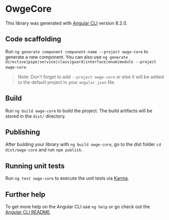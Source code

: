 # OwgeCore

This library was generated with [Angular CLI](https://github.com/angular/angular-cli) version 8.2.0.

## Code scaffolding

Run `ng generate component component-name --project owge-core` to generate a new component. You can also use `ng generate directive|pipe|service|class|guard|interface|enum|module --project owge-core`.
> Note: Don't forget to add `--project owge-core` or else it will be added to the default project in your `angular.json` file. 

## Build

Run `ng build owge-core` to build the project. The build artifacts will be stored in the `dist/` directory.

## Publishing

After building your library with `ng build owge-core`, go to the dist folder `cd dist/owge-core` and run `npm publish`.

## Running unit tests

Run `ng test owge-core` to execute the unit tests via [Karma](https://karma-runner.github.io).

## Further help

To get more help on the Angular CLI use `ng help` or go check out the [Angular CLI README](https://github.com/angular/angular-cli/blob/master/README.md).
